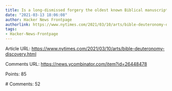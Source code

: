 ```yaml
---
title: Is a long-dismissed forgery the oldest known Biblical manuscript?
date: "2021-03-13 18:06:08"
author: Hacker News Frontpage
authorlink: https://www.nytimes.com/2021/03/10/arts/bible-deuteronomy-discovery.html
tags:
- Hacker-News-Frontpage
---
```


<p>Article URL: <a href="https://www.nytimes.com/2021/03/10/arts/bible-deuteronomy-discovery.html">https://www.nytimes.com/2021/03/10/arts/bible-deuteronomy-discovery.html</a></p>
<p>Comments URL: <a href="https://news.ycombinator.com/item?id=26448478">https://news.ycombinator.com/item?id=26448478</a></p>
<p>Points: 85</p>
<p># Comments: 52</p>
